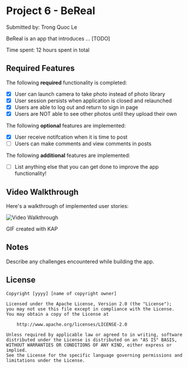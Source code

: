 # Project 6 - BeReal

Submitted by: Trong Quoc Le

BeReal is an app that introduces ... [TODO] 

Time spent: 12 hours spent in total

## Required Features

The following **required** functionality is completed:

- [X] User can launch camera to take photo instead of photo library
- [X] User session persists when application is closed and relaunched
- [X] Users are able to log out and return to sign in page
- [X] Users are NOT able to see other photos until they upload their own	
 
The following **optional** features are implemented:

- [X] User receive notifcation when it is time to post
- [ ] Users can make comments and view comments in posts	

The following **additional** features are implemented:

- [ ] List anything else that you can get done to improve the app functionality!

## Video Walkthrough

Here's a walkthrough of implemented user stories:

<img src='https://github.com/TrongQuocLe/BeReal2/blob/main/Kapture%202023-04-03%20at%2023.27.34.gif' title='Video Walkthrough' width='' alt='Video Walkthrough' />

<!-- Replace this with whatever GIF tool you used! -->
GIF created with KAP 
<!-- Recommended tools:
[Kap](https://getkap.co/) for macOS
[ScreenToGif](https://www.screentogif.com/) for Windows
[peek](https://github.com/phw/peek) for Linux. -->

## Notes

Describe any challenges encountered while building the app.

## License

    Copyright [yyyy] [name of copyright owner]

    Licensed under the Apache License, Version 2.0 (the "License");
    you may not use this file except in compliance with the License.
    You may obtain a copy of the License at

        http://www.apache.org/licenses/LICENSE-2.0

    Unless required by applicable law or agreed to in writing, software
    distributed under the License is distributed on an "AS IS" BASIS,
    WITHOUT WARRANTIES OR CONDITIONS OF ANY KIND, either express or implied.
    See the License for the specific language governing permissions and
    limitations under the License.

